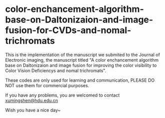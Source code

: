 # color-enchancement-algorithm-base-on-Daltonizaion-and-image-fusion-for-CVDs-and-nomal-trichromats
This is the implementation of the manuscript we submited to the Journal of Electronic imaging, the manuscript titled "A color enchancement algorithm base on Daltonizaion and image fusion for improving the color visibility to Color Vision Deficiencys and nomal trichromats".

These codes are only used for learning and communication, PLEASE DO NOT use them for commercial purposes.

If you have any problems, you are welcomed to contact xumingshen@hdu.edu.cn

Wish you have a nice day~
